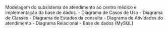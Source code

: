 Modelagem do subsistema de atendimento ao centro médico e implementação da base de dados. - Diagrama de Casos de Uso - Diagrama de Classes - Diagrama de Estados da consulta - Diagrama de Atividades do atendimento - Diagrama Relacional - Base de dados (MySQL)
